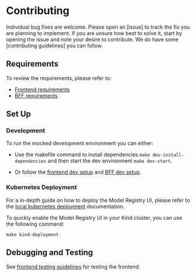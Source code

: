[frontend requirements]: ./frontend/docs/dev-setup.md#requirements
[BFF requirements]: ./bff/README.md#pre-requisites
[frontend dev setup]: ./frontend/docs/dev-setup.md#development
[BFF dev setup]: ./bff/README.md#development

# Contributing

Individual bug fixes are welcome. Please open an [issue] to track the fix you are planning to implement. If you are unsure how best to solve it, start by opening the issue and note your desire to contribute.
We do have some [contributing guidelines] you can follow.

## Requirements

To review the requirements, please refer to:

* [Frontend requirements]
* [BFF requirements]

## Set Up

### Development

To run the mocked development environment you can either:

* Use the makefile command to install dependencies `make dev-install-dependencies` and then start the dev environment `make dev-start`.

* Or follow the [frontend dev setup] and [BFF dev setup].

### Kubernetes Deployment

For a in-depth guide on how to deploy the Model Registry UI, please refer to the [local kubernetes deployment](./bff/docs/local-development-guide.md) documentation.

To quickly enable the Model Registry UI in your Kind cluster, you can use the following command:

```shell
make kind-deployment
```

## Debugging and Testing

See [frontend testing guidelines](docs/testing.md) for testing the frontend.
